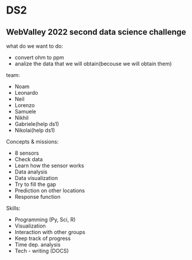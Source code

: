 # DS2

WebValley 2022 second data science challenge
---
what do we want to do:
- convert ohm to ppm
- analize the data that we will obtain(becouse we will obtain them)

team:
- Noam
- Leonardo
- Neil
- Lorenzo
- Samuele
- Nikhil
- Gabriele(help ds1)
- Nikolai(help ds1)

Concepts & missions:
- 8 sensors
- Check data
- Learn how the sensor works
- Data analysis
- Data visualization
- Try to fill the gap
- Prediction on other locations
- Response function

Skills:
- Programming (Py, Sci, R)
- Visualization
- Interaction with other groups
- Keep track of progress
- Time dep. analysis
- Tech - writing (DOCS)
